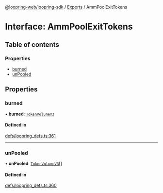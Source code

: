 [@loopring-web/loopring-sdk](../README.md) / [Exports](../modules.md) / AmmPoolExitTokens

# Interface: AmmPoolExitTokens

## Table of contents

### Properties

- [burned](AmmPoolExitTokens.md#burned)
- [unPooled](AmmPoolExitTokens.md#unpooled)

## Properties

### burned

• **burned**: [`TokenVolumeV3`](TokenVolumeV3.md)

#### Defined in

[defs/loopring_defs.ts:361](https://github.com/Loopring/loopring_sdk/blob/d5fca11/src/defs/loopring_defs.ts#L361)

___

### unPooled

• **unPooled**: [`TokenVolumeV3`](TokenVolumeV3.md)[]

#### Defined in

[defs/loopring_defs.ts:360](https://github.com/Loopring/loopring_sdk/blob/d5fca11/src/defs/loopring_defs.ts#L360)

